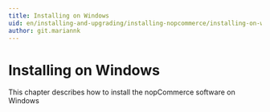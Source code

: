 ```yaml
---
title: Installing on Windows
uid: en/installing-and-upgrading/installing-nopcommerce/installing-on-windows
author: git.mariannk
---
```


# Installing on Windows

This chapter describes how to install the nopCommerce software on Windows
